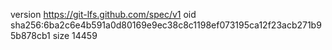 version https://git-lfs.github.com/spec/v1
oid sha256:6ba2c6e4b591a0d80169e9ec38c8c1198ef073195ca12f23acb271b95b878cb1
size 14459
